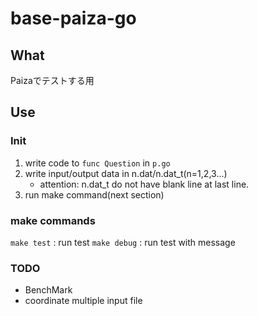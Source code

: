 # base-paiza-go
## What
Paizaでテストする用

## Use
### Init
1. write code to `func Question` in `p.go`
2. write input/output data in n.dat/n.dat\_t(n=1,2,3...)
	* attention: n.dat\_t do not have blank line at last line.
3. run make command(next section)

### make commands
`make test` : run test
`make debug` : run test with message

### TODO
* BenchMark
* coordinate multiple input file 
